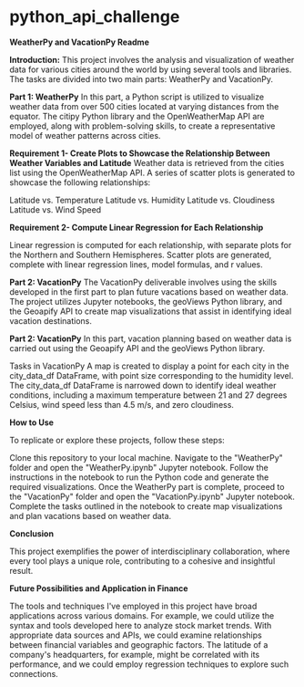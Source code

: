 # python_api_challenge

**WeatherPy and VacationPy Readme** 

**Introduction:**
This project involves the analysis and visualization of weather data for various cities around the world by using several tools and libraries. The tasks are divided into two main parts: WeatherPy and VacationPy.

**Part 1: WeatherPy**
In this part, a Python script is utilized to visualize weather data from over 500 cities located at varying distances from the equator. The citipy Python library and the OpenWeatherMap API are employed, along with problem-solving skills, to create a representative model of weather patterns across cities.

**Requirement 1- Create Plots to Showcase the Relationship Between Weather Variables and Latitude**
Weather data is retrieved from the cities list using the OpenWeatherMap API. A series of scatter plots is generated to showcase the following relationships:

Latitude vs. Temperature
Latitude vs. Humidity
Latitude vs. Cloudiness
Latitude vs. Wind Speed

**Requirement 2- Compute Linear Regression for Each Relationship**

Linear regression is computed for each relationship, with separate plots for the Northern and Southern Hemispheres. Scatter plots are generated, complete with linear regression lines, model formulas, and r values.

**Part 2: VacationPy**
The VacationPy deliverable involves using the skills developed in the first part to plan future vacations based on weather data. The project utilizes Jupyter notebooks, the geoViews Python library, and the Geoapify API to create map visualizations that assist in identifying ideal vacation destinations.


**Part 2: VacationPy**
In this part, vacation planning based on weather data is carried out using the Geoapify API and the geoViews Python library.

Tasks in VacationPy
A map is created to display a point for each city in the city_data_df DataFrame, with point size corresponding to the humidity level.
The city_data_df DataFrame is narrowed down to identify ideal weather conditions, including a maximum temperature between 21 and 27 degrees Celsius, wind speed less than 4.5 m/s, and zero cloudiness.

**How to Use**

To replicate or explore these projects, follow these steps:

Clone this repository to your local machine.
Navigate to the "WeatherPy" folder and open the "WeatherPy.ipynb" Jupyter notebook.
Follow the instructions in the notebook to run the Python code and generate the required visualizations.
Once the WeatherPy part is complete, proceed to the "VacationPy" folder and open the "VacationPy.ipynb" Jupyter notebook.
Complete the tasks outlined in the notebook to create map visualizations and plan vacations based on weather data.

**Conclusion**

This project exemplifies the power of interdisciplinary collaboration, where every tool plays a unique role, contributing to a cohesive and insightful result.



**Future Possibilities and Application in Finance**

The tools and techniques I've employed in this project have broad applications across various domains. For example, we could utilize the syntax and tools developed here to analyze stock market trends. With appropriate data sources and APIs, we could examine relationships between financial variables and geographic factors. The latitude of a company's headquarters, for example, might be correlated with its performance, and we could employ regression techniques to explore such connections.
